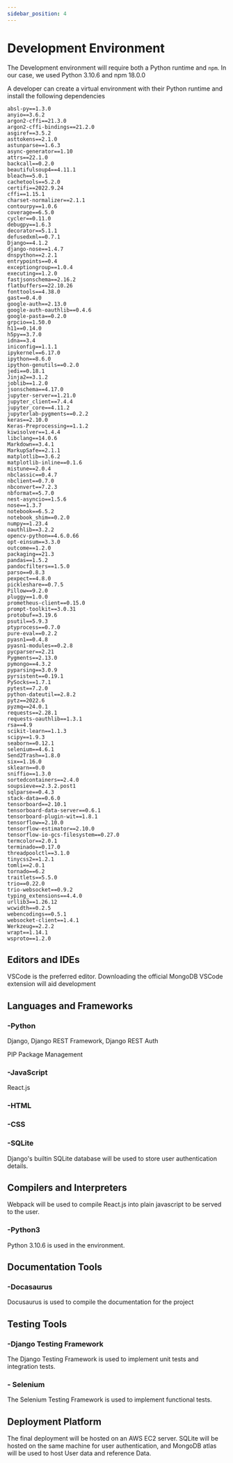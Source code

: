 ```yaml
---
sidebar_position: 4
---
```


# Development Environment
The Development environment will require both a Python runtime and `npm`. In our case, we used Python 3.10.6 and npm 18.0.0

A developer can create a virtual environment with their Python runtime and install the following dependencies
```
absl-py==1.3.0
anyio==3.6.2
argon2-cffi==21.3.0
argon2-cffi-bindings==21.2.0
asgiref==3.5.2
asttokens==2.1.0
astunparse==1.6.3
async-generator==1.10
attrs==22.1.0
backcall==0.2.0
beautifulsoup4==4.11.1
bleach==5.0.1
cachetools==5.2.0
certifi==2022.9.24
cffi==1.15.1
charset-normalizer==2.1.1
contourpy==1.0.6
coverage==6.5.0
cycler==0.11.0
debugpy==1.6.3
decorator==5.1.1
defusedxml==0.7.1
Django==4.1.2
django-nose==1.4.7
dnspython==2.2.1
entrypoints==0.4
exceptiongroup==1.0.4
executing==1.2.0
fastjsonschema==2.16.2
flatbuffers==22.10.26
fonttools==4.38.0
gast==0.4.0
google-auth==2.13.0
google-auth-oauthlib==0.4.6
google-pasta==0.2.0
grpcio==1.50.0
h11==0.14.0
h5py==3.7.0
idna==3.4
iniconfig==1.1.1
ipykernel==6.17.0
ipython==8.6.0
ipython-genutils==0.2.0
jedi==0.18.1
Jinja2==3.1.2
joblib==1.2.0
jsonschema==4.17.0
jupyter-server==1.21.0
jupyter_client==7.4.4
jupyter_core==4.11.2
jupyterlab-pygments==0.2.2
keras==2.10.0
Keras-Preprocessing==1.1.2
kiwisolver==1.4.4
libclang==14.0.6
Markdown==3.4.1
MarkupSafe==2.1.1
matplotlib==3.6.2
matplotlib-inline==0.1.6
mistune==2.0.4
nbclassic==0.4.7
nbclient==0.7.0
nbconvert==7.2.3
nbformat==5.7.0
nest-asyncio==1.5.6
nose==1.3.7
notebook==6.5.2
notebook_shim==0.2.0
numpy==1.23.4
oauthlib==3.2.2
opencv-python==4.6.0.66
opt-einsum==3.3.0
outcome==1.2.0
packaging==21.3
pandas==1.5.2
pandocfilters==1.5.0
parso==0.8.3
pexpect==4.8.0
pickleshare==0.7.5
Pillow==9.2.0
pluggy==1.0.0
prometheus-client==0.15.0
prompt-toolkit==3.0.31
protobuf==3.19.6
psutil==5.9.3
ptyprocess==0.7.0
pure-eval==0.2.2
pyasn1==0.4.8
pyasn1-modules==0.2.8
pycparser==2.21
Pygments==2.13.0
pymongo==4.3.2
pyparsing==3.0.9
pyrsistent==0.19.1
PySocks==1.7.1
pytest==7.2.0
python-dateutil==2.8.2
pytz==2022.6
pyzmq==24.0.1
requests==2.28.1
requests-oauthlib==1.3.1
rsa==4.9
scikit-learn==1.1.3
scipy==1.9.3
seaborn==0.12.1
selenium==4.6.1
Send2Trash==1.8.0
six==1.16.0
sklearn==0.0
sniffio==1.3.0
sortedcontainers==2.4.0
soupsieve==2.3.2.post1
sqlparse==0.4.3
stack-data==0.6.0
tensorboard==2.10.1
tensorboard-data-server==0.6.1
tensorboard-plugin-wit==1.8.1
tensorflow==2.10.0
tensorflow-estimator==2.10.0
tensorflow-io-gcs-filesystem==0.27.0
termcolor==2.0.1
terminado==0.17.0
threadpoolctl==3.1.0
tinycss2==1.2.1
tomli==2.0.1
tornado==6.2
traitlets==5.5.0
trio==0.22.0
trio-websocket==0.9.2
typing_extensions==4.4.0
urllib3==1.26.12
wcwidth==0.2.5
webencodings==0.5.1
websocket-client==1.4.1
Werkzeug==2.2.2
wrapt==1.14.1
wsproto==1.2.0
```
## Editors and IDEs
VSCode is the preferred editor. Downloading the official MongoDB VSCode extension will aid development

## Languages and Frameworks

### -Python

Django, Django REST Framework, Django REST Auth

PIP Package Management

### -JavaScript

React.js

### -HTML

### -CSS

### -SQLite
Django's builtin SQLite database will be used to store user authentication details.

## Compilers and Interpreters
Webpack will be used to compile React.js into plain javascript to be served to the user.
### -Python3
Python 3.10.6 is used in the environment.
## Documentation Tools

### -Docasaurus
Docusaurus is used to compile the documentation for the project
## Testing Tools

### -Django Testing Framework
The Django Testing Framework is used to implement unit tests and integration tests.
### - Selenium
The Selenium Testing Framework is used to implement functional tests.
## Deployment Platform
The final deployment will be hosted on an AWS EC2 server. SQLite will be hosted on the same machine for user authentication, and MongoDB atlas will be used to host User data and reference Data.
